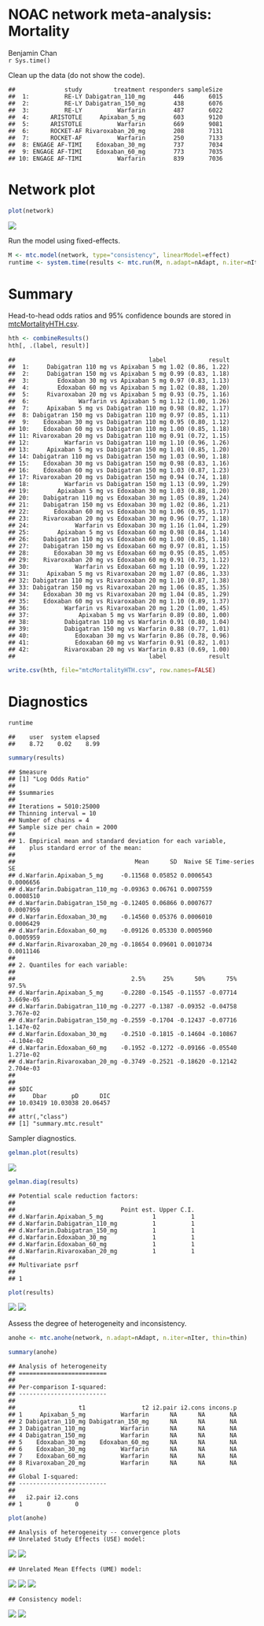 # NOAC network meta-analysis: Mortality
Benjamin Chan  
`r Sys.time()`  


Clean up the data (do not show the code).


```
##              study         treatment responders sampleSize
##  1:          RE-LY Dabigatran_110_mg        446       6015
##  2:          RE-LY Dabigatran_150_mg        438       6076
##  3:          RE-LY          Warfarin        487       6022
##  4:      ARISTOTLE     Apixaban_5_mg        603       9120
##  5:      ARISTOTLE          Warfarin        669       9081
##  6:      ROCKET-AF Rivaroxaban_20_mg        208       7131
##  7:      ROCKET-AF          Warfarin        250       7133
##  8: ENGAGE AF-TIMI    Edoxaban_30_mg        737       7034
##  9: ENGAGE AF-TIMI    Edoxaban_60_mg        773       7035
## 10: ENGAGE AF-TIMI          Warfarin        839       7036
```

# Network plot


```r
plot(network)
```

![](mtcMortality_files/figure-html/mortalityNetwork-1.png) 

Run the model using fixed-effects.


```r
M <- mtc.model(network, type="consistency", linearModel=effect)
runtime <- system.time(results <- mtc.run(M, n.adapt=nAdapt, n.iter=nIter, thin=thin))
```

# Summary

Head-to-head odds ratios and 95% confidence bounds are stored in
[mtcMortalityHTH.csv](mtcMortalityHTH.csv).


```r
hth <- combineResults()
hth[, .(label, result)]
```

```
##                                      label            result
##  1:     Dabigatran 110 mg vs Apixaban 5 mg 1.02 (0.86, 1.22)
##  2:     Dabigatran 150 mg vs Apixaban 5 mg 0.99 (0.83, 1.18)
##  3:        Edoxaban 30 mg vs Apixaban 5 mg 0.97 (0.83, 1.13)
##  4:        Edoxaban 60 mg vs Apixaban 5 mg 1.02 (0.88, 1.20)
##  5:     Rivaroxaban 20 mg vs Apixaban 5 mg 0.93 (0.75, 1.16)
##  6:              Warfarin vs Apixaban 5 mg 1.12 (1.00, 1.26)
##  7:     Apixaban 5 mg vs Dabigatran 110 mg 0.98 (0.82, 1.17)
##  8: Dabigatran 150 mg vs Dabigatran 110 mg 0.97 (0.85, 1.11)
##  9:    Edoxaban 30 mg vs Dabigatran 110 mg 0.95 (0.80, 1.12)
## 10:    Edoxaban 60 mg vs Dabigatran 110 mg 1.00 (0.85, 1.18)
## 11: Rivaroxaban 20 mg vs Dabigatran 110 mg 0.91 (0.72, 1.15)
## 12:          Warfarin vs Dabigatran 110 mg 1.10 (0.96, 1.26)
## 13:     Apixaban 5 mg vs Dabigatran 150 mg 1.01 (0.85, 1.20)
## 14: Dabigatran 110 mg vs Dabigatran 150 mg 1.03 (0.90, 1.18)
## 15:    Edoxaban 30 mg vs Dabigatran 150 mg 0.98 (0.83, 1.16)
## 16:    Edoxaban 60 mg vs Dabigatran 150 mg 1.03 (0.87, 1.23)
## 17: Rivaroxaban 20 mg vs Dabigatran 150 mg 0.94 (0.74, 1.18)
## 18:          Warfarin vs Dabigatran 150 mg 1.13 (0.99, 1.29)
## 19:        Apixaban 5 mg vs Edoxaban 30 mg 1.03 (0.88, 1.20)
## 20:    Dabigatran 110 mg vs Edoxaban 30 mg 1.05 (0.89, 1.24)
## 21:    Dabigatran 150 mg vs Edoxaban 30 mg 1.02 (0.86, 1.21)
## 22:       Edoxaban 60 mg vs Edoxaban 30 mg 1.06 (0.95, 1.17)
## 23:    Rivaroxaban 20 mg vs Edoxaban 30 mg 0.96 (0.77, 1.18)
## 24:             Warfarin vs Edoxaban 30 mg 1.16 (1.04, 1.29)
## 25:        Apixaban 5 mg vs Edoxaban 60 mg 0.98 (0.84, 1.14)
## 26:    Dabigatran 110 mg vs Edoxaban 60 mg 1.00 (0.85, 1.18)
## 27:    Dabigatran 150 mg vs Edoxaban 60 mg 0.97 (0.81, 1.15)
## 28:       Edoxaban 30 mg vs Edoxaban 60 mg 0.95 (0.85, 1.05)
## 29:    Rivaroxaban 20 mg vs Edoxaban 60 mg 0.91 (0.73, 1.12)
## 30:             Warfarin vs Edoxaban 60 mg 1.10 (0.99, 1.22)
## 31:     Apixaban 5 mg vs Rivaroxaban 20 mg 1.07 (0.86, 1.33)
## 32: Dabigatran 110 mg vs Rivaroxaban 20 mg 1.10 (0.87, 1.38)
## 33: Dabigatran 150 mg vs Rivaroxaban 20 mg 1.06 (0.85, 1.35)
## 34:    Edoxaban 30 mg vs Rivaroxaban 20 mg 1.04 (0.85, 1.29)
## 35:    Edoxaban 60 mg vs Rivaroxaban 20 mg 1.10 (0.89, 1.37)
## 36:          Warfarin vs Rivaroxaban 20 mg 1.20 (1.00, 1.45)
## 37:              Apixaban 5 mg vs Warfarin 0.89 (0.80, 1.00)
## 38:          Dabigatran 110 mg vs Warfarin 0.91 (0.80, 1.04)
## 39:          Dabigatran 150 mg vs Warfarin 0.88 (0.77, 1.01)
## 40:             Edoxaban 30 mg vs Warfarin 0.86 (0.78, 0.96)
## 41:             Edoxaban 60 mg vs Warfarin 0.91 (0.82, 1.01)
## 42:          Rivaroxaban 20 mg vs Warfarin 0.83 (0.69, 1.00)
##                                      label            result
```

```r
write.csv(hth, file="mtcMortalityHTH.csv", row.names=FALSE)
```

# Diagnostics


```r
runtime
```

```
##    user  system elapsed 
##    8.72    0.02    8.99
```

```r
summary(results)
```

```
## $measure
## [1] "Log Odds Ratio"
## 
## $summaries
## 
## Iterations = 5010:25000
## Thinning interval = 10 
## Number of chains = 4 
## Sample size per chain = 2000 
## 
## 1. Empirical mean and standard deviation for each variable,
##    plus standard error of the mean:
## 
##                                  Mean      SD  Naive SE Time-series SE
## d.Warfarin.Apixaban_5_mg     -0.11568 0.05852 0.0006543      0.0006656
## d.Warfarin.Dabigatran_110_mg -0.09363 0.06761 0.0007559      0.0008510
## d.Warfarin.Dabigatran_150_mg -0.12405 0.06866 0.0007677      0.0007959
## d.Warfarin.Edoxaban_30_mg    -0.14560 0.05376 0.0006010      0.0006429
## d.Warfarin.Edoxaban_60_mg    -0.09126 0.05330 0.0005960      0.0005959
## d.Warfarin.Rivaroxaban_20_mg -0.18654 0.09601 0.0010734      0.0011146
## 
## 2. Quantiles for each variable:
## 
##                                 2.5%     25%      50%      75%      97.5%
## d.Warfarin.Apixaban_5_mg     -0.2280 -0.1545 -0.11557 -0.07714  3.669e-05
## d.Warfarin.Dabigatran_110_mg -0.2277 -0.1387 -0.09352 -0.04758  3.767e-02
## d.Warfarin.Dabigatran_150_mg -0.2559 -0.1704 -0.12437 -0.07716  1.147e-02
## d.Warfarin.Edoxaban_30_mg    -0.2510 -0.1815 -0.14604 -0.10867 -4.104e-02
## d.Warfarin.Edoxaban_60_mg    -0.1952 -0.1272 -0.09166 -0.05540  1.271e-02
## d.Warfarin.Rivaroxaban_20_mg -0.3749 -0.2521 -0.18620 -0.12142  2.704e-03
## 
## 
## $DIC
##     Dbar       pD      DIC 
## 10.03419 10.03038 20.06457 
## 
## attr(,"class")
## [1] "summary.mtc.result"
```

Sampler diagnostics.


```r
gelman.plot(results)
```

![](mtcMortality_files/figure-html/mortalityGelman-1.png) 

```r
gelman.diag(results)
```

```
## Potential scale reduction factors:
## 
##                              Point est. Upper C.I.
## d.Warfarin.Apixaban_5_mg              1          1
## d.Warfarin.Dabigatran_110_mg          1          1
## d.Warfarin.Dabigatran_150_mg          1          1
## d.Warfarin.Edoxaban_30_mg             1          1
## d.Warfarin.Edoxaban_60_mg             1          1
## d.Warfarin.Rivaroxaban_20_mg          1          1
## 
## Multivariate psrf
## 
## 1
```


```r
plot(results)
```

![](mtcMortality_files/figure-html/mortalityTrace-1.png) ![](mtcMortality_files/figure-html/mortalityTrace-2.png) 

Assess the degree of heterogeneity and inconsistency.


```r
anohe <- mtc.anohe(network, n.adapt=nAdapt, n.iter=nIter, thin=thin)
```


```r
summary(anohe)
```

```
## Analysis of heterogeneity
## =========================
## 
## Per-comparison I-squared:
## -------------------------
## 
##                  t1                t2 i2.pair i2.cons incons.p
## 1     Apixaban_5_mg          Warfarin      NA      NA       NA
## 2 Dabigatran_110_mg Dabigatran_150_mg      NA      NA       NA
## 3 Dabigatran_110_mg          Warfarin      NA      NA       NA
## 4 Dabigatran_150_mg          Warfarin      NA      NA       NA
## 5    Edoxaban_30_mg    Edoxaban_60_mg      NA      NA       NA
## 6    Edoxaban_30_mg          Warfarin      NA      NA       NA
## 7    Edoxaban_60_mg          Warfarin      NA      NA       NA
## 8 Rivaroxaban_20_mg          Warfarin      NA      NA       NA
## 
## Global I-squared:
## -------------------------
## 
##   i2.pair i2.cons
## 1       0       0
```

```r
plot(anohe)
```

```
## Analysis of heterogeneity -- convergence plots
## Unrelated Study Effects (USE) model:
```

![](mtcMortality_files/figure-html/mortalityAnohe-1.png) ![](mtcMortality_files/figure-html/mortalityAnohe-2.png) 

```
## Unrelated Mean Effects (UME) model:
```

![](mtcMortality_files/figure-html/mortalityAnohe-3.png) ![](mtcMortality_files/figure-html/mortalityAnohe-4.png) ![](mtcMortality_files/figure-html/mortalityAnohe-5.png) 

```
## Consistency model:
```

![](mtcMortality_files/figure-html/mortalityAnohe-6.png) ![](mtcMortality_files/figure-html/mortalityAnohe-7.png) 
